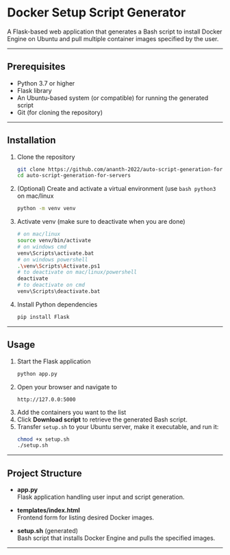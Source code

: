 # Docker Setup Script Generator

A Flask-based web application that generates a Bash script to install Docker Engine on Ubuntu and pull multiple container images specified by the user.

---

## Prerequisites

- Python 3.7 or higher  
- Flask library  
- An Ubuntu-based system (or compatible) for running the generated script  
- Git (for cloning the repository)

---

## Installation

1. Clone the repository  
   ```bash
   git clone https://github.com/ananth-2022/auto-script-generation-for-servers.git
   cd auto-script-generation-for-servers
   ```

2. (Optional) Create and activate a virtual environment (use ```bash python3``` on mac/linux  
   ```bash
   python -m venv venv
   ```
3. Activate venv (make sure to deactivate when you are done)
   ```bash
   # on mac/linux
   source venv/bin/activate
   # on windows cmd
   venv\Scripts\activate.bat
   # on windows powershell
   .\venv\Scripts\Activate.ps1
   # to deactivate on mac/linux/powershell
   deactivate
   # to deactivate on cmd
   venv\Scripts\deactivate.bat
   ``` 

4. Install Python dependencies  
   ```bash
   pip install Flask
   ```

---

## Usage

1. Start the Flask application  
   ```bash
   python app.py
   ```
2. Open your browser and navigate to  
   ```
   http://127.0.0:5000
   ```
3. Add the containers you want to the list
4. Click **Download script** to retrieve the generated Bash script.  
5. Transfer `setup.sh` to your Ubuntu server, make it executable, and run it:  
   ```bash
   chmod +x setup.sh
   ./setup.sh
   ```

---

## Project Structure

- **app.py**  
  Flask application handling user input and script generation.

- **templates/index.html**  
  Frontend form for listing desired Docker images.

- **setup.sh** (generated)  
  Bash script that installs Docker Engine and pulls the specified images.

---
